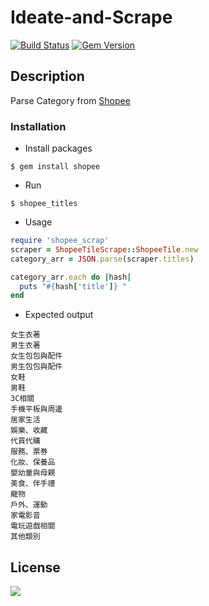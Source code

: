 # Ideate-and-Scrape 

[![Build Status](https://travis-ci.org/Smartibuy/ideate-and-scrape.svg?branch=master)](https://travis-ci.org/Smartibuy/ideate-and-scrape)
[![Gem Version](https://badge.fury.io/rb/shopee.svg)](https://badge.fury.io/rb/shopee)

## Description

Parse Category from  [Shopee](http://shopee.tw/mobile/)

### Installation
- Install packages
```
$ gem install shopee
```

- Run
```
$ shopee_titles
```

- Usage
```ruby
require 'shopee_scrap'
scraper = ShopeeTileScrape::ShopeeTile.new
category_arr = JSON.parse(scraper.titles)

category_arr.each do |hash|
  puts "#{hash['title']} "
end
```

- Expected output
```
女生衣著 
男生衣著 
女生包包與配件 
男生包包與配件 
女鞋 
男鞋 
3C相關 
手機平板與周邊 
居家生活 
娛樂、收藏 
代買代購 
服務、票券 
化妝、保養品 
嬰幼童與母親 
美食、伴手禮 
寵物 
戶外、運動 
家電影音 
電玩遊戲相關 
其他類別 
```

## License

![](https://img.shields.io/packagist/l/doctrine/orm.svg)
